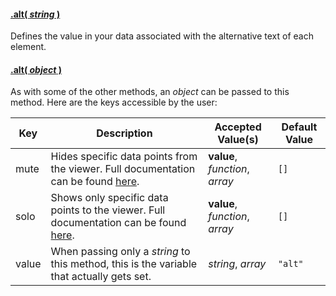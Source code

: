 #### <a name="string" href="#wiki-string">.alt( *string* )</a>

Defines the value in your data associated with the alternative text of each element.

#### <a name="object" href="#wiki-object">.alt( *object* )</a>

As with some of the other methods, an *object* can be passed to this method. Here are the keys accessible by the user:

| Key | Description | Accepted Value(s) | Default Value |
|---|---|---|---|
| mute | Hides specific data points from the viewer. Full documentation can be found [here](Data-Filtering#mute). | **value**, *function*, *array* | ```[]``` |
| solo | Shows only specific data points to the viewer. Full documentation can be found [here](Data-Filtering#solo). | **value**, *function*, *array* | ```[]``` |
| value | When passing only a *string* to this method, this is the variable that actually gets set. | *string*, *array* | ```"alt"``` |
